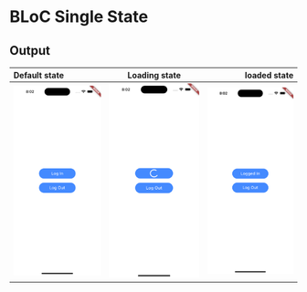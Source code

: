 # BLoC Single State

## Output
| Default state | Loading state | loaded state |
| :---        |    :----:   |          ---: |
|![default state](ss1.png "Default state")| ![loading state](ss2.png "Loading state")|![loaded state](ss3.png "Loaded state")|
